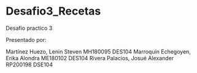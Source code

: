 # Desafio3_Recetas
Desafio practico 3

Presentado por: 

Martínez Huezo, Lenin Steven            MH180095  DES104
Marroquín Echegoyen, Erika Alondra      ME180102  DES104
Rivera Palacios, Josué Alexander        RP200198  DSE104
